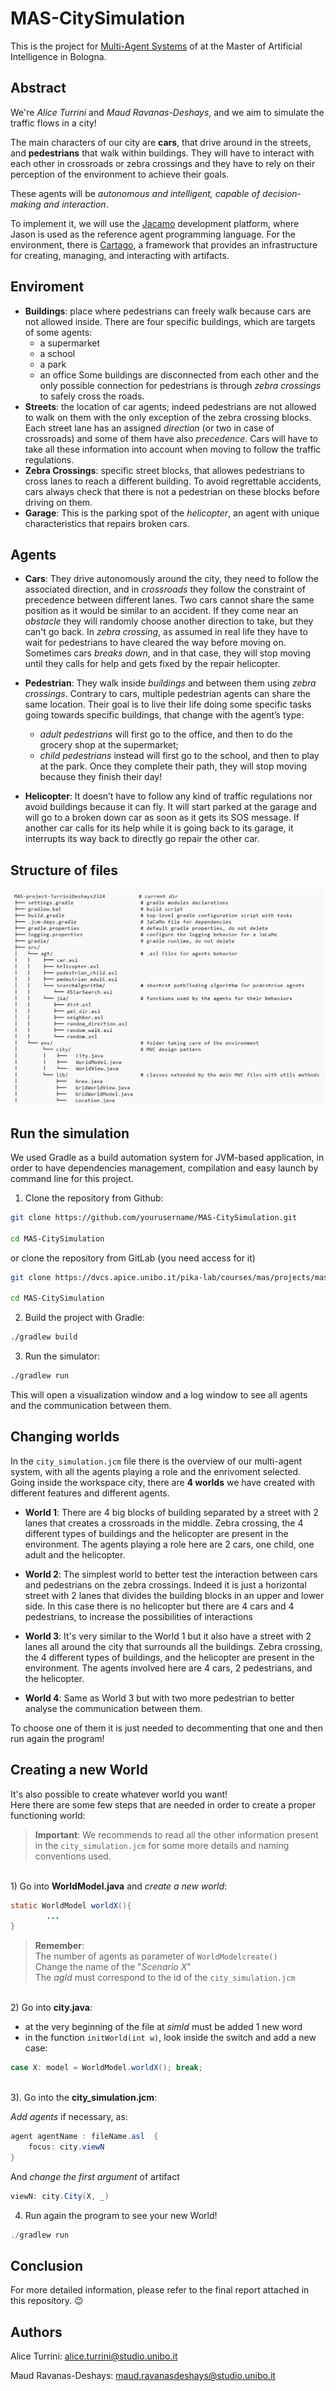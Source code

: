 # MAS-CitySimulation
This is the project for [Multi-Agent Systems](https://www.unibo.it/it/studiare/dottorati-master-specializzazioni-e-altra-formazione/insegnamenti/insegnamento/2023/446615) of at the Master of Artificial Intelligence in Bologna. 

## Abstract 
We're *Alice Turrini* and  *Maud Ravanas-Deshays*, and we aim to simulate the traffic flows in a city!

The main characters of our city are **cars**, that drive around in the streets, and **pedestrians** that walk within buildings. They will have to interact with each other in crossroads or
zebra crossings and they have to rely on their perception of the environment to achieve their goals. 

These agents will be *autonomous and intelligent, capable of decision-making and interaction*.

To implement it, we will use the [Jacamo](https://jacamo-lang.github.io/) development platform, where Jason is used as the reference agent programming language. For the environment, there is [Cartago](https://sourceforge.net/projects/cartago/), a framework that provides an infrastructure for creating, managing, and
interacting with artifacts.

## Enviroment
- **Buildings**: place where pedestrians can freely walk because cars are not allowed inside. There are four specific buildings, which are targets of some agents: 
    - a supermarket
    - a school
    - a park 
    - an office
Some buildings are disconnected from each other and the only possible connection
for pedestrians is through *zebra crossings* to safely cross the roads.
- **Streets**:  the location of car agents; indeed pedestrians are not
allowed to walk on them with the only exception of the zebra crossing blocks.
Each street lane has an assigned _direction_ (or two in case of crossroads) and some
of them have also _precedence_. Cars will have to take all these information into
account when moving to follow the traffic regulations.
- **Zebra Crossings**: specific street blocks, that allowes pedestrians to cross lanes to reach a different building. To avoid regrettable accidents, cars always check that there is not a pedestrian on these blocks before driving on them.
- **Garage**: This is the parking spot of the _helicopter_, an agent with unique characteristics that repairs broken cars.

## Agents
- **Cars**: They drive autonomously around the city, they need to follow the associated direction, and in *crossroads* they follow the constraint of precedence between different lanes. 
Two cars cannot share the same position as it would be similar to an accident.
If they come near an *obstacle* they will randomly choose another direction to take, but they can't go back. 
In *zebra crossing*, as assumed in real life they have to wait for pedestrians to have cleared the way before moving on. 
Sometimes cars *breaks down*, and in that case, they will stop moving until they calls for help and gets fixed by the repair helicopter.
- **Pedestrian**: They walk inside *buildings* and between them using *zebra crossings*. Contrary to cars, multiple pedestrian agents can share the same location. Their goal is to live their life doing some specific tasks going towards specific buildings, that change with the agent’s type:
    - *adult pedestrians* will first go to the office, and then to do the grocery shop
at the supermarket;
    - *child pedestrians* instead will first go to the school, and then to play at the
park.
Once they complete their path, they will stop moving because they finish their day!

- **Helicopter**: It doesn’t have to follow any kind of traffic regulations nor avoid buildings because it can fly. It will start parked at the garage and will go to a broken down car as soon as it
gets its SOS message. If another car calls for its help while it is going back to its garage, it interrupts its way back to directly go repair the other car.

## Structure of files
![File Structure](.\FileStructure.png)



## Run the simulation
We used Gradle as a build automation system for JVM-based application, in order to have 
dependencies management, compilation and easy launch by command line for this project.

1.  Clone the repository from Github: 
```bash
git clone https://github.com/yourusername/MAS-CitySimulation.git

cd MAS-CitySimulation
```

or clone the repository from GitLab (you need access for it)
```bash
git clone https://dvcs.apice.unibo.it/pika-lab/courses/mas/projects/mas-project-turrinideshays2324.git 

cd MAS-CitySimulation
``` 

2. Build the project with Gradle:
```bash
./gradlew build 
``` 

3. Run the simulator:
```bash
./gradlew run 
```

This will open a visualization window and a log window to see all agents and the communication between them.

## Changing worlds
In the `city_simulation.jcm` file there is the overview of our multi-agent system, with all the agents playing a role and the enrivoment selected. \
Going inside the workspace city, there are **4 worlds** we have created with different features and different agents. 

- **World 1**: There are 4 big blocks of building separated by a street with 2 lanes that creates a crossroads in the middle. Zebra crossing, the 4 different types of buildings and the helicopter are present in the environment. The agents playing a role here are 2 cars, one child, one adult and the helicopter.

- **World 2**: The simplest world to better test the interaction between cars and pedestrians on the zebra crossings. Indeed it is just a horizontal street with 2 lanes that divides the building blocks in an upper and lower side. In this case there is no helicopter but there are 4 cars and 4 pedestrians, to increase the possibilities of interactions

- **World 3**: It's very similar to the World 1 but it also have a street with 2 lanes all around the city that surrounds all the buildings. Zebra crossing, the 4 different types of buildings, and the helicopter are present in the environment. The agents involved here are 4 cars, 2 pedestrians, and the helicopter.

- **World 4**: Same as World 3 but with two more pedestrian to better analyse the communication between them.

To choose one of them it is just needed to decommenting that one and then run again the program! 


## Creating a new World
It's also possible to create whatever world you want! \
Here there are some few steps that are needed in order to create a proper functioning world:

> **Important**: We recommends to read all the other information present in the `city_simulation.jcm` for some more details and naming conventions used. 

\
1\) Go into **WorldModel.java** and *create a new world*: 
```java
static WorldModel worldX(){
        ...
}
```

> **Remember**: \
The number of agents as parameter of `WorldModelcreate()`
\
Change the name of the "*Scenario X*"
\
The *agId* must correspond to the id of the `city_simulation.jcm`

\
2\) Go into **city.java**:
- at the very beginning of the file at *simId* must be added 1 new word
- in the function `initWorld(int w)`, look inside the switch and add a new case: 
```java
case X: model = WorldModel.worldX(); break;
```

\
3\). Go into the **city_simulation.jcm**:

*Add agents* if necessary, as:
```java
agent agentName : fileName.asl  {
 	focus: city.viewN
}
```

And *change the first argument* of artifact 
```java
viewN: city.City(X, _)
```	

4. Run again the program to see your new World! 
```java
./gradlew run
```	

	
## Conclusion
For more detailed information, please refer to the final report attached in this repository. :wink:

## Authors
Alice Turrini: alice.turrini@studio.unibo.it

Maud Ravanas-Deshays: maud.ravanasdeshays@studio.unibo.it

